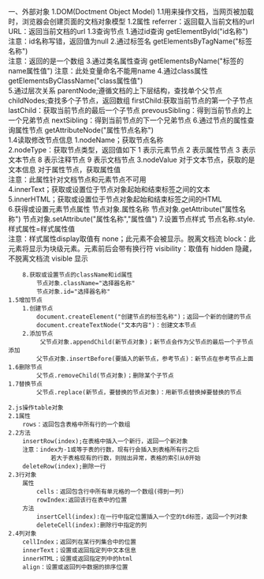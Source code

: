 一、外部对象
	1.DOM(Doctment Object Model)
	1.1用来操作文档，当网页被加载时，浏览器会创建页面的文档对象模型
	1.2属性
		referrer：返回载入当前文档的url
		URL：返回当前文档的url
	1.3查询节点
		1.通过id查询
			getElementByld("id名称")	
			注意：id名称写错，返回值为null
		2.通过标签名
			getElementsByTagName("标签名称")	
			注意：返回的是一个数组
		3.通过类名属性查询
			getElementsByName("标签的name属性值")
			注意：此处变量命名不能用name
		4.通过class属性
			getElementsByClassName("class属性值")	
		5.通过层次关系
			parentNode;遵循文档的上下层结构，查找单个父节点	
			childNodes;查找多个子节点，返回数组
			firstChild:获取当前节点的第一个子节点
			lastChild：获取当前节点的最后一个子节点
			prevousSibling：得到当前节点的上一个兄弟节点
			nextSibling：得到当前节点的下一个兄弟节点
		6.通过节点的属性查询属性节点
			getAttributeNode("属性节点名称")	
	1.4读取修改节点信息
		1.nodeName；获取节点名称	
		2.nodeType：获取节点类型，返回值如下
							1 表示元素节点
							2 表示属性节点
							3 表示文本节点
							8 表示注释节点
							9 表示文档节点
		3.nodeValue
			对于文本节点，获取的是文本信息
			对于属性节点，获取属性值		
			注意：此属性针对文档节点和元素节点不可用	
		4.innerText；获取或设置位于节点对象起始和结束标签之间的文本
		5.innerHTML；获取或设置位于节点对象起始和结束标签之间的HTML							
		6.获得或设置元素节点属性
			节点对象.属性名称
			节点对象.getAttribute("属性名称")
			节点对象.setAttribute("属性名称","属性值")
		7.设置节点样式 
			节点名称.style.样式属性=样式属性值	
			注意：样式属性display取值有
						none；此元素不会被显示。脱离文档流
						block：此元素将显示为块级元素。元素前后会带有换行符
				visibility：取值有
						hidden 隐藏，不脱离文档流
						visible 显示
			
		8.获取或设置节点的className和id属性
			节点对象.className="选择器名称"
			节点对象.id="选择器名称"	
	1.5增加节点
		1.创建节点
			document.createElement("创建节点的标签名称")；返回一个新的创建的节点
			document.createTextNode("文本内容")：创建文本节点
		2.添加节点
			 父节点对象.appendChild(新节点对象)；新节点会作为父节点的最后一个子节点添加
			父节点对象.insertBefore(要插入的新节点，参考节点)：新节点在参考节点上面
	1.6删除节点
			父节点.removeChild(节点对象)；删除某个子节点	
	1.7替换节点	
			父节点.replace(新节点，要替换的节点对象)：用新节点替换掉要替换的节点
	
	2.js操作table对象
	2.1属性
		rows：返回包含表格中所有行的一个数组	
	2.2方法
		insertRow(index);在表格中插入一个新行，返回一个新对象		
		注意：index为-1或等于表的行数，现有行会插入到表格所有行之后
				若大于表格现有的行数，则抛出异常，表格的索引从0开始
		deleteRow(index);删除一行
	2.3行对象
		属性
			cells：返回包含行中所有单元格的一个数组(得到一列)				
			rowIndex:返回该行在表中的位置
		方法
			insertCell(index):在一行中指定位置插入一个空的td标签，返回一个列对象
			deleteCell(index):删除行中指定的列	
	2.4列对象
		cellIndex；返回列在某行列集合中的位置		
		innerText；设置或返回指定列中文本信息
		innerHTML；设置或返回指定列中的html	
		align：设置或返回列中数据的排序位置
			
			
			
			
			
			
			
						
			
			
			
			
			